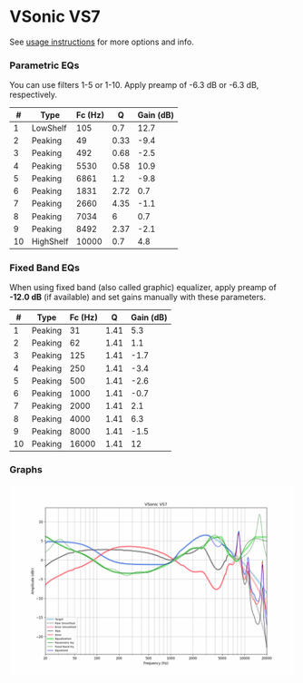 # VSonic VS7
See [usage instructions](https://github.com/jaakkopasanen/AutoEq#usage) for more options and info.

### Parametric EQs
You can use filters 1-5 or 1-10. Apply preamp of -6.3 dB or -6.3 dB, respectively.

|   # | Type      |   Fc (Hz) |    Q |   Gain (dB) |
|-----|-----------|-----------|------|-------------|
|   1 | LowShelf  |       105 | 0.7  |        12.7 |
|   2 | Peaking   |        49 | 0.33 |        -9.4 |
|   3 | Peaking   |       492 | 0.68 |        -2.5 |
|   4 | Peaking   |      5530 | 0.58 |        10.9 |
|   5 | Peaking   |      6861 | 1.2  |        -9.8 |
|   6 | Peaking   |      1831 | 2.72 |         0.7 |
|   7 | Peaking   |      2660 | 4.35 |        -1.1 |
|   8 | Peaking   |      7034 | 6    |         0.7 |
|   9 | Peaking   |      8492 | 2.37 |        -2.1 |
|  10 | HighShelf |     10000 | 0.7  |         4.8 |

### Fixed Band EQs
When using fixed band (also called graphic) equalizer, apply preamp of **-12.0 dB** (if available) and set gains manually with these parameters.

|   # | Type    |   Fc (Hz) |    Q |   Gain (dB) |
|-----|---------|-----------|------|-------------|
|   1 | Peaking |        31 | 1.41 |         5.3 |
|   2 | Peaking |        62 | 1.41 |         1.1 |
|   3 | Peaking |       125 | 1.41 |        -1.7 |
|   4 | Peaking |       250 | 1.41 |        -3.4 |
|   5 | Peaking |       500 | 1.41 |        -2.6 |
|   6 | Peaking |      1000 | 1.41 |        -0.7 |
|   7 | Peaking |      2000 | 1.41 |         2.1 |
|   8 | Peaking |      4000 | 1.41 |         6.3 |
|   9 | Peaking |      8000 | 1.41 |        -1.5 |
|  10 | Peaking |     16000 | 1.41 |        12   |

### Graphs
![](./VSonic%20VS7.png)
